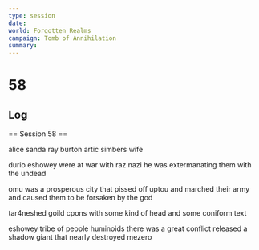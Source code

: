 ```yaml
---
type: session
date:
world: Forgotten Realms
campaign: Tomb of Annihilation
summary:
---
```


# 58

## Log
== Session 58 ==


alice sanda ray burton  artic simbers wife


durio 
eshowey were at war with raz nazi he was extermanating them with the undead

omu was a prosperous city that pissed off uptou and marched their army and caused them to be forsaken by the god

tar4neshed goild cpons with some kind of head and some coniform text 

eshowey tribe of people huminoids there was a great conflict released a shadow giant that nearly destroyed mezero
